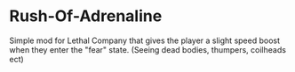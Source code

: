 # Rush-Of-Adrenaline

Simple mod for Lethal Company that gives the player a slight speed boost when they enter the "fear" state. (Seeing dead bodies, thumpers, coilheads ect)
